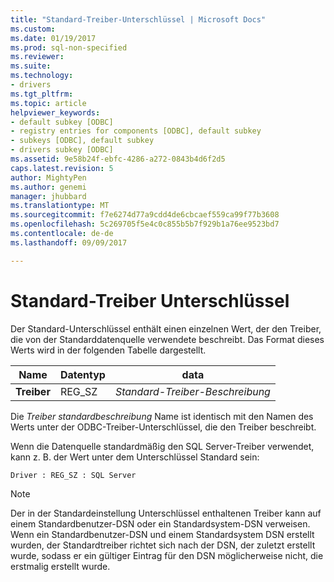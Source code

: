 ```yaml
---
title: "Standard-Treiber-Unterschlüssel | Microsoft Docs"
ms.custom: 
ms.date: 01/19/2017
ms.prod: sql-non-specified
ms.reviewer: 
ms.suite: 
ms.technology:
- drivers
ms.tgt_pltfrm: 
ms.topic: article
helpviewer_keywords:
- default subkey [ODBC]
- registry entries for components [ODBC], default subkey
- subkeys [ODBC], default subkey
- drivers subkey [ODBC]
ms.assetid: 9e58b24f-ebfc-4286-a272-0843b4d6f2d5
caps.latest.revision: 5
author: MightyPen
ms.author: genemi
manager: jhubbard
ms.translationtype: MT
ms.sourcegitcommit: f7e6274d77a9cdd4de6cbcaef559ca99f77b3608
ms.openlocfilehash: 5c269705f5e4c0c855b5b7f929b1a76ee9523bd7
ms.contentlocale: de-de
ms.lasthandoff: 09/09/2017

---
```

# <a name="default-driver-subkey"></a>Standard-Treiber Unterschlüssel
Der Standard-Unterschlüssel enthält einen einzelnen Wert, der den Treiber, die von der Standarddatenquelle verwendete beschreibt. Das Format dieses Werts wird in der folgenden Tabelle dargestellt.  
  
|Name|Datentyp|data|  
|----------|---------------|----------|  
|**Treiber**|REG_SZ|*Standard-Treiber-Beschreibung*|  
  
 Die *Treiber standardbeschreibung* Name ist identisch mit den Namen des Werts unter der ODBC-Treiber-Unterschlüssel, die den Treiber beschreibt.  
  
 Wenn die Datenquelle standardmäßig den SQL Server-Treiber verwendet, kann z. B. der Wert unter dem Unterschlüssel Standard sein:  
  
```  
Driver : REG_SZ : SQL Server  
```  
  
> [!NOTE]  
>  Der in der Standardeinstellung Unterschlüssel enthaltenen Treiber kann auf einem Standardbenutzer-DSN oder ein Standardsystem-DSN verweisen. Wenn ein Standardbenutzer-DSN und einem Standardsystem DSN erstellt wurden, der Standardtreiber richtet sich nach der DSN, der zuletzt erstellt wurde, sodass er ein gültiger Eintrag für den DSN möglicherweise nicht, die erstmalig erstellt wurde.
